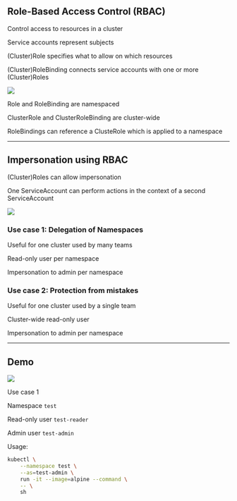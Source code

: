 ## Role-Based Access Control (RBAC)

Control access to resources in a cluster [](https://kubernetes.io/docs/reference/access-authn-authz/rbac/)

Service accounts represent subjects

(Cluster)Role specifies what to allow on which resources

(Cluster)RoleBinding connects service accounts with one or more (Cluster)Roles

![](120_kubernetes/rbac/rbac.drawio.svg) <!-- .element: style="width: 90%; margin-top: 0.5em; margin-bottom: 0.5em;" -->

Role and RoleBinding are namespaced

ClusterRole and ClusterRoleBinding are cluster-wide

RoleBindings can reference a ClusteRole which is applied to a namespace

---

## Impersonation using RBAC

(Cluster)Roles can allow impersonation [](https://kubernetes.io/docs/reference/access-authn-authz/authentication/#user-impersonation)

One ServiceAccount can perform actions in the context of a second ServiceAccount

![](120_kubernetes/rbac/impersonation.drawio.svg) <!-- .element: style="float: right; width: 40%;" -->

### Use case 1: Delegation of Namespaces

Useful for one cluster used by many teams

Read-only user per namespace

Impersonation to admin per namespace

### Use case 2: Protection from mistakes

Useful for one cluster used by a single team

Cluster-wide read-only user

Impersonation to admin per namespace

---

## Demo

![](120_kubernetes/rbac/demo.drawio.svg) <!-- .element: style="float: right; width: 40%;" -->

Use case 1

Namespace `test`

Read-only user `test-reader`

Admin user `test-admin`

Usage:

```bash [3]
kubectl \
    --namespace test \
    --as=test-admin \
    run -it --image=alpine --command \
    -- \
    sh
```